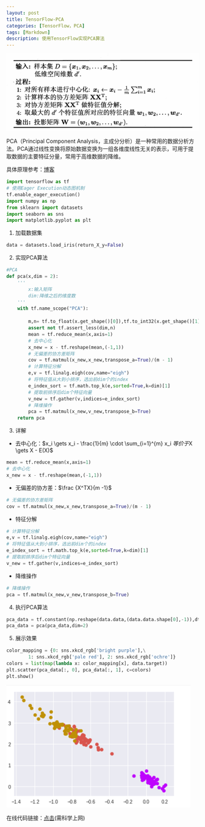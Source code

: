 ```yaml
---
layout: post
title: TensorFlow-PCA
categories: [TensorFlow，PCA]
tags: [Markdown]
description: 使用TensorFlow实现PCA算法
---
```


![](\img\picture\pca.png)



PCA（Principal Component Analysis，主成分分析）是一种常用的数据分析方法。PCA通过线性变换将原始数据变换为一组各维度线性无关的表示，可用于提取数据的主要特征分量，常用于高维数据的降维。 

具体原理参考：[博客](https://blog.csdn.net/u010376788/article/details/46957957)



```python
import tensorflow as tf
# 使用Eager Execution动态图机制
tf.enable_eager_execution()
import numpy as np
from sklearn import datasets
import seaborn as sns
import matplotlib.pyplot as plt
```

1. 加载数据集

```python
data = datasets.load_iris(return_X_y=False)
```



2. 实现PCA算法


```python
#PCA
def pca(x,dim = 2):
    '''
    	x:输入矩阵
    	dim:降维之后的维度数
    '''
    with tf.name_scope("PCA"):
        
        m,n= tf.to_float(x.get_shape()[0]),tf.to_int32(x.get_shape()[1])
        assert not tf.assert_less(dim,n)
        mean = tf.reduce_mean(x,axis=1)
        # 去中心化
        x_new = x - tf.reshape(mean,(-1,1))
        # 无偏差的协方差矩阵
        cov = tf.matmul(x_new,x_new,transpose_a=True)/(m - 1) 
        # 计算特征分解
        e,v = tf.linalg.eigh(cov,name="eigh")
        # 将特征值从大到小排序，选出前dim个的index
        e_index_sort = tf.math.top_k(e,sorted=True,k=dim)[1]
        # 提取前排序后dim个特征向量
        v_new = tf.gather(v,indices=e_index_sort)
        # 降维操作
        pca = tf.matmul(x_new,v_new,transpose_b=True)
    return pca
```



3. 详解

- 去中心化：$x_i \gets x_i - \frac{1}{m}  \cdot \sum_{i=1}^{m} x_i $等价于$X  \gets X - E(X)$

```python
mean = tf.reduce_mean(x,axis=1)
# 去中心化
x_new = x - tf.reshape(mean,(-1,1))
```

- 无偏差的协方差：$\frac {X^TX}{m -1}$

```python
# 无偏差的协方差矩阵
cov = tf.matmul(x_new,x_new,transpose_a=True)/(m - 1) 
```

- 特征分解

```python
# 计算特征分解
e,v = tf.linalg.eigh(cov,name="eigh")
# 将特征值从大到小排序，选出前dim个的index
e_index_sort = tf.math.top_k(e,sorted=True,k=dim)[1]
# 提取前排序后dim个特征向量
v_new = tf.gather(v,indices=e_index_sort)
```

- 降维操作

```python
# 降维操作
pca = tf.matmul(x_new,v_new,transpose_b=True)
```



4. 执行PCA算法

```python
pca_data = tf.constant(np.reshape(data.data,(data.data.shape[0],-1)),dtype=tf.float32)
pca_data = pca(pca_data,dim=2)
```

5. 展示效果

```python
color_mapping = {0: sns.xkcd_rgb['bright purple'],\
        1: sns.xkcd_rgb['pale red'], 2: sns.xkcd_rgb['ochre']}
colors = list(map(lambda x: color_mapping[x], data.target))
plt.scatter(pca_data[:, 0], pca_data[:, 1], c=colors)
plt.show()
```

![](\img\picture\pca_result.png)

在线代码链接：[点击](https://colab.research.google.com/drive/161enhMcCS177JoCH2by4O5H_H7gJgoWO)(需科学上网)

